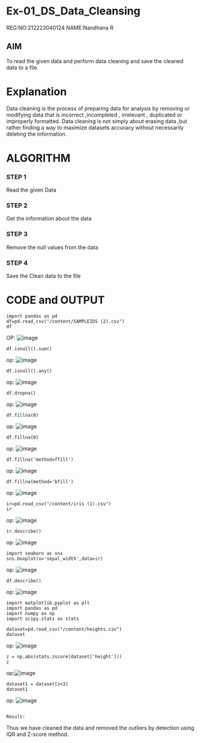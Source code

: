 # Ex-01_DS_Data_Cleansing

REG:NO:212223040124
NAME:Nandhana R


## AIM
To read the given data and perform data cleaning and save the cleaned data to a file. 

# Explanation
Data cleaning is the process of preparing data for analysis by removing or modifying data that is incorrect ,incompleted , irrelevant , duplicated or improperly formatted. 
Data cleaning is not simply about erasing data ,but rather finding a way to maximize datasets accuracy without necessarily deleting the information. 

# ALGORITHM
### STEP 1
Read the given Data
### STEP 2
Get the information about the data
### STEP 3
Remove the null values from the data
### STEP 4
Save the Clean data to the file

# CODE and OUTPUT

```
import pandas as pd
df=pd.read_csv("/content/SAMPLEIDS (2).csv")
df
```
OP:
![image](https://github.com/user-attachments/assets/4166ad8e-7ee4-4a95-89ba-4ba3db9f3929)
```
df.isnull().sum()
```
op:
![image](https://github.com/user-attachments/assets/52290a7b-7fb6-4996-8bf9-bad39ea1216a)
```
df.isnull().any()
```
op:
![image](https://github.com/user-attachments/assets/5ab1db58-ffeb-4cb7-ad2a-0f05b74d9367)
```
df.dropna()
```
op:
![image](https://github.com/user-attachments/assets/6189e1da-d786-4bd5-985c-f5b32abfe0d3)
```
df.fillna(0)
```
op:
![image](https://github.com/user-attachments/assets/8e0dcde8-498d-4272-96cb-2e6c5f5e2ab9)
```
df.fillna(0)
```
op:
![image](https://github.com/user-attachments/assets/b5f35396-f769-4b07-ae84-007715bad4e8)
```
df.fillna('method=ffill')
```
op:
![image](https://github.com/user-attachments/assets/07a0561f-e792-43f4-b63d-ab94206b55b1)

```
df.fillna(method='bfill')
```
op:
![image](https://github.com/user-attachments/assets/9ced07da-b6fb-4589-8ede-b370e00833d1)
```
ir=pd.read_csv("/content/iris (1).csv")
ir
```
op:
![image](https://github.com/user-attachments/assets/2c8bf6ca-53de-4b99-9270-742d000eef24)
```
ir.describe()
```
op:
![image](https://github.com/user-attachments/assets/5d259fe0-5e49-43f7-992c-7d267c0e2086)
```
import seaborn as sns
sns.boxplot(x='sepal_width',data=ir)
```
op:
![image](https://github.com/user-attachments/assets/31c40f96-3de4-4c4f-96e8-47c54fe51ae3)
```
df.describe()
```
op:
![image](https://github.com/user-attachments/assets/a5876938-459c-481e-ab44-86b8d94ac3cf)
```
import matplotlib.pyplot as plt
import pandas as pd
import numpy as np
import scipy.stats as stats

dataset=pd.read_csv("/content/heights.csv")
dataset
```
op:
![image](https://github.com/user-attachments/assets/3ea76f7e-6846-401f-88ef-49225f4f33cb)
```
z = np.abs(stats.zscore(dataset['height']))
z
```
op:![image](https://github.com/user-attachments/assets/1b5f23f4-ffab-48d6-84f3-65c3446773c7)

```
dataset1 = dataset[z<3]
dataset1
```
op:
![image](https://github.com/user-attachments/assets/e6caaeb7-f61d-4ef7-b3ec-ddbfb0449f0f)
```

Result:
```
Thus we have cleaned the data and removed the outliers by detection using IQR and Z-score method.


















